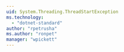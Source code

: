 ```yaml
---
uid: System.Threading.ThreadStartException
ms.technology: 
  - "dotnet-standard"
author: "rpetrusha"
ms.author: "ronpet"
manager: "wpickett"
---
```

